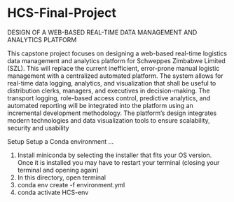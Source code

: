 # HCS-Final-Project

DESIGN OF A WEB-BASED REAL-TIME DATA MANAGEMENT AND ANALYTICS PLATFORM

This capstone project focuses on designing a web-based real-time logistics data management and analytics platform for Schweppes Zimbabwe Limited (SZL). This will replace the current inefficient, error-prone manual logistic management with a centralized automated platform. The system allows for real-time data logging, analytics, and visualization that shall be useful to distribution clerks, managers, and executives in decision-making. The transport logging, role-based access control, predictive analytics, and automated reporting will be integrated into the platform using an incremental development methodology. The platform’s design integrates modern technologies and data visualization tools to ensure scalability, security and usability

Setup
Setup a Conda environment ...

1. Install miniconda by selecting the installer that fits your OS version. Once it is installed you may have to restart your terminal (closing your terminal and opening again)
2. In this directory, open terminal
3. conda env create -f environment.yml
4. conda activate HCS-env
